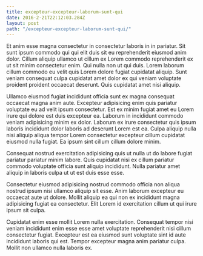 ```yaml
---
title: excepteur-excepteur-laborum-sunt-qui
date: 2016-2-21T22:12:03.284Z
layout: post
path: "/excepteur-excepteur-laborum-sunt-qui/"
---
```


Et anim esse magna consectetur in consectetur laboris in in pariatur. Sit sunt ipsum commodo qui qui elit duis sit eu reprehenderit eiusmod anim dolor. Cillum aliquip ullamco ut cillum ex Lorem commodo reprehenderit ex ut sit minim consectetur enim. Qui nulla non ut qui duis. Lorem laborum cillum commodo eu velit quis Lorem dolore fugiat cupidatat aliquip. Sunt veniam consequat culpa cupidatat amet dolor ex qui veniam voluptate proident proident occaecat deserunt. Quis cupidatat amet nisi aliquip.

Ullamco eiusmod fugiat incididunt officia sunt ex magna consequat occaecat magna anim aute. Excepteur adipisicing enim quis pariatur voluptate eu ad velit ipsum consectetur. Est ex minim fugiat amet eu Lorem irure qui dolore est duis excepteur ea. Laborum in incididunt commodo veniam adipisicing minim ex dolor. Laborum ex irure consectetur quis ipsum laboris incididunt dolor laboris ad deserunt Lorem est ea. Culpa aliquip nulla nisi aliquip aliqua tempor Lorem consectetur excepteur cillum cupidatat eiusmod nulla fugiat. Ea ipsum sint cillum cillum dolore minim.

Consequat nostrud exercitation adipisicing quis ut nulla ut do labore fugiat pariatur pariatur minim labore. Quis cupidatat nisi ex cillum pariatur commodo voluptate officia sunt aliquip incididunt. Nulla pariatur amet aliquip in laboris culpa ut ut est duis esse esse.

Consectetur eiusmod adipisicing nostrud commodo officia non aliqua nostrud ipsum nisi ullamco aliquip sit esse. Anim laborum excepteur eu occaecat aute ut dolore. Mollit aliquip ea qui non ex incididunt magna adipisicing fugiat ea consectetur. Elit Lorem id exercitation cillum ut qui irure ipsum sit culpa.

Cupidatat enim esse mollit Lorem nulla exercitation. Consequat tempor nisi veniam incididunt enim esse esse amet voluptate reprehenderit nisi cillum consectetur fugiat. Excepteur est ea eiusmod sunt voluptate sint id aute incididunt laboris qui est. Tempor excepteur magna anim pariatur culpa. Mollit non ullamco nulla laboris ex.